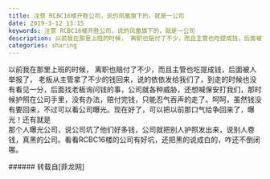 ```yaml
---
title: 注意 RCBC16楼开胜公司，说的凤凰旗下的，就是一公司
date: 2019-3-12 13:15
keywords: 注意 RCBC16楼开胜公司，说的凤凰旗下的，就是一公司
description: 以前我在那里上班的时候， 离职也赔付了不少，而且主管也吃提成钱，后面被人举报了， 老板从主管拿了不少的钱回来，说的依依发给我们了，到走的时候也没有看见一分，后面找老板询问钱的事，公司就各种威胁，还想喊保安打我们，那时候护照在公司手里，没有办法，赔付完钱，只能忍气吞声的走了。呵呵，虽然钱没有要回来，不过可以看公司曝光。现在好了，可以把以前那口气给争回来了，曝光！还有就是那个人曝光公司，说公司坑了他们好多钱，公司就把别人护照发出来，说别人卷钱，真黑的公司。看看RCBC16楼的公司有好坑，还把黑的说成白的，咋还不倒闭哪。
categories: sharing
---
```

<td class="t_f" id="postmessage_3208766">

以前我在那里上班的时候， 离职也赔付了不少，而且主管也吃提成钱，后面被人举报了， 老板从主管拿了不少的钱回来，说的依依发给我们了，到走的时候也没有看见一分，后面找老板询问钱的事，公司就各种威胁，还想喊保安打我们，那时候护照在公司手里，没有办法，赔付完钱，只能忍气吞声的走了。呵呵，虽然钱没有要回来，不过可以看公司曝光。现在好了，可以把以前那口气给争回来了，曝光！还有就是<br/>
那个人曝光公司，说公司坑了他们好多钱，公司就把别人护照发出来，说别人卷钱，真黑的公司。看看RCBC16楼的公司有好坑，还把黑的说成白的，咋还不倒闭哪。<br/>
<img alt="" border="0" class="zoom" data-cf-modified-60c76e55638b0b2f51ab6b29-="" file="http://www.flw.ph/data/appbyme/upload/image/201903/12/JIHHgfLIyUgp.jpg" id="aimg_OtBmb" lazyloadthumb="1" onclick="" onmouseover="" src="http://www.flw.ph/data/appbyme/upload/image/201903/12/JIHHgfLIyUgp.jpg"/><br/>
<img alt="" border="0" class="zoom" data-cf-modified-60c76e55638b0b2f51ab6b29-="" file="http://www.flw.ph/data/appbyme/upload/image/201903/12/5WxCfIUprbZG.jpg" id="aimg_lJzPF" lazyloadthumb="1" onclick="" onmouseover="" src="http://www.flw.ph/data/appbyme/upload/image/201903/12/5WxCfIUprbZG.jpg"/><br/>
<img alt="" border="0" class="zoom" data-cf-modified-60c76e55638b0b2f51ab6b29-="" file="http://www.flw.ph/data/appbyme/upload/image/201903/12/VJ2809p15as8.jpg" id="aimg_j3PTl" lazyloadthumb="1" onclick="" onmouseover="" src="http://www.flw.ph/data/appbyme/upload/image/201903/12/VJ2809p15as8.jpg"/><br/>
<img alt="" border="0" class="zoom" data-cf-modified-60c76e55638b0b2f51ab6b29-="" file="http://www.flw.ph/data/appbyme/upload/image/201903/12/JQ0N4VxkpWGC.jpg" id="aimg_tE7lL" lazyloadthumb="1" onclick="" onmouseover="" src="http://www.flw.ph/data/appbyme/upload/image/201903/12/JQ0N4VxkpWGC.jpg"/><br/>
<img alt="" border="0" class="zoom" data-cf-modified-60c76e55638b0b2f51ab6b29-="" file="http://www.flw.ph/data/appbyme/upload/image/201903/12/Xo3Lk9ZDToNT.jpg" id="aimg_Vr5qn" lazyloadthumb="1" onclick="" onmouseover="" src="http://www.flw.ph/data/appbyme/upload/image/201903/12/Xo3Lk9ZDToNT.jpg"/><br/>
<img alt="" border="0" class="zoom" data-cf-modified-60c76e55638b0b2f51ab6b29-="" file="http://www.flw.ph/data/appbyme/upload/image/201903/12/0vdMb08BZFzz.jpg" id="aimg_NZ0F5" lazyloadthumb="1" onclick="" onmouseover="" src="http://www.flw.ph/data/appbyme/upload/image/201903/12/0vdMb08BZFzz.jpg"/><br/>
</td>
###### 转载自[菲龙网]